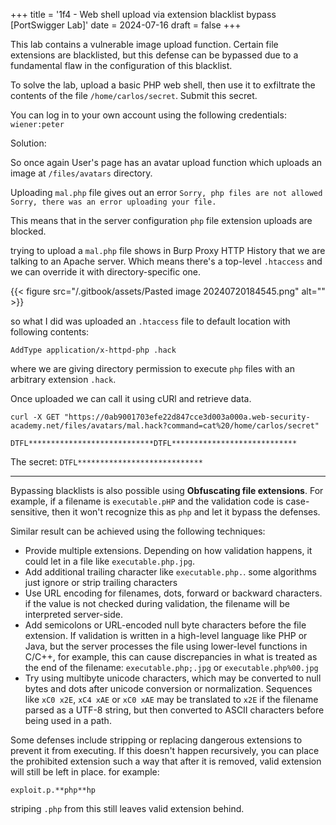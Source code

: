 +++
title = '1f4 - Web shell upload via extension blacklist bypass \[PortSwigger Lab]'
date = 2024-07-16
draft = false
+++


This lab contains a vulnerable image upload function. Certain file extensions are blacklisted, but this defense can be bypassed due to a fundamental flaw in the configuration of this blacklist.

To solve the lab, upload a basic PHP web shell, then use it to exfiltrate the contents of the file `/home/carlos/secret`. Submit this secret.

You can log in to your own account using the following credentials: `wiener:peter`

Solution:

So once again User's page has an avatar upload function which uploads an image at `/files/avatars` directory.

Uploading `mal.php` file gives out an error `Sorry, php files are not allowed Sorry, there was an error uploading your file.`

This means that in the server configuration `php` file extension uploads are blocked.

trying to upload a `mal.php` file shows in Burp Proxy HTTP History that we are talking to an Apache server.  Which means there's a top-level `.htaccess` and we can override it with directory-specific one.

{{< figure src="/.gitbook/assets/Pasted image 20240720184545.png" alt="" >}}

so what I did was uploaded an `.htaccess` file to default location with following contents:

`AddType application/x-httpd-php .hack`

where we are giving directory permission to execute `php` files with an arbitrary extension `.hack`.

Once uploaded we can call it using cURl and retrieve data.

```
curl -X GET "https://0ab9001703efe22d847cce3d003a000a.web-security-academy.net/files/avatars/mal.hack?command=cat%20/home/carlos/secret"

DTFL****************************DTFL****************************
```

The secret: `DTFL****************************`

***

Bypassing blacklists is also possible using **Obfuscating file extensions**. For example, if a filename is `executable.pHP` and the validation code is case-sensitive, then it won't recognize this as `php` and let it bypass the defenses.

Similar result can be achieved using the following techniques:

* Provide multiple extensions. Depending on how validation happens, it could let in a file like `executable.php.jpg`.
* Add additional trailing character like `executable.php.`. some algorithms just ignore or strip trailing characters
* Use URL encoding for filenames, dots, forward or backward characters. if the value is not checked during validation, the filename will be interpreted server-side.
* Add semicolons or URL-encoded null byte characters before the file extension. If validation is written in a high-level language like PHP or Java, but the server processes the file using lower-level functions in C/C++, for example, this can cause discrepancies in what is treated as the end of the filename: `executable.php;.jpg` or `executable.php%00.jpg`
* Try using multibyte unicode characters, which may be converted to null bytes and dots after unicode conversion or normalization. Sequences like `xC0 x2E`, `xC4 xAE` or `xC0 xAE` may be translated to `x2E` if the filename parsed as a UTF-8 string, but then converted to ASCII characters before being used in a path.

Some defenses include stripping or replacing dangerous extensions to prevent it from executing. If this doesn't happen recursively, you can place the prohibited extension such a way that after it is removed, valid extension will still be left in place. for example:

`exploit.p.**php**hp`

striping `.php` from this still leaves valid extension behind.
